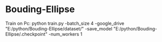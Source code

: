 # Bouding-Ellipse



Train on Pc:
python train.py -batch_size 4 -google_drive "E:/python/Bouding-Ellipse/dataset/" -save_model "E:/python/Bouding-Ellipse/.checkpoint" -num_workers 1
